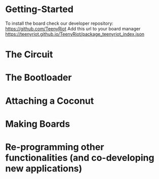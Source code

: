 # Getting-Started

To install the board check our developer repository: https://github.com/TeenyRiot
Add this url to your board manager https://teenyriot.github.io/TeenyRiot/package_teenyriot_index.json

# The Circuit


# The Bootloader


# Attaching a Coconut


# Making Boards


# Re-programming other functionalities (and co-developing new applications)




